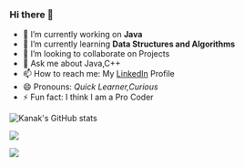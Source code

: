 ### Hi there 👋

- 🔭 I’m currently working on **Java**
- 🌱 I’m currently learning **Data Structures and Algorithms**
- 👯 I’m looking to collaborate on Projects
- 💬 Ask me about Java,C++
- 📫 How to reach me: My [LinkedIn](https://www.linkedin.com/in/kanak-khandelwal-8957831b3) Profile
- 😄 Pronouns: *Quick Learner,Curious*
- ⚡ Fun fact: I think I am a Pro Coder

![Kanak's GitHub stats](https://github-readme-stats.vercel.app/api?username=anuraghazra&count_private=true)

<img align="center" src="https://github-readme-stats.vercel.app/api/top-langs/?username=kanakkhandelwal25&theme=algolia" />

![](https://img.shields.io/badge/OS-WINDOWS-informational?style=flat&logo=<LOGO_NAME>&logoColor=white&color=2bbc8a)


